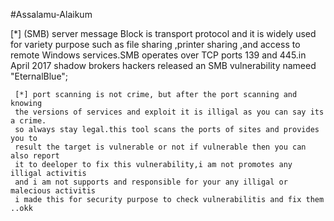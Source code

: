    #Assalamu-Alaikum 
 
[*]  (SMB) server message Block is transport protocol and it is widely used for 
     variety purpose such as file sharing ,printer sharing ,and access to remote
	 Windows services.SMB operates over TCP ports 139 and 445.in April 2017 shadow
	 brokers hackers released an SMB vulnerability nameed "EternalBlue";
	 
	 [*] port scanning is not crime, but after the port scanning and knowing
	 the versions of services and exploit it is illigal as you can say its a crime.
	 so always stay legal.this tool scans the ports of sites and provides you to
	 result the target is vulnerable or not if vulnerable then you can also report 
	 it to deeloper to fix this vulnerability,i am not promotes any illigal activitis 
	 and i am not supports and responsible for your any illigal or malecious activitis
	 i made this for security purpose to check vulnerabilitis and fix them ..okk 
